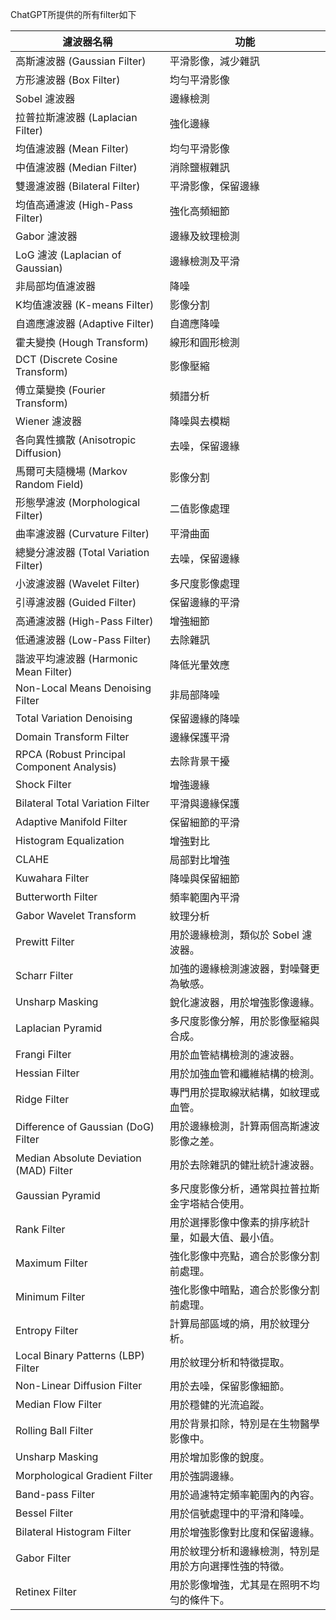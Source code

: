 ChatGPT所提供的所有filter如下


| 濾波器名稱                                      | 功能                          |
| ------------------------------------------ | --------------------------- |
| 高斯濾波器 (Gaussian Filter)                    | 平滑影像，減少雜訊                   |
| 方形濾波器 (Box Filter)                         | 均勻平滑影像                      |
| Sobel 濾波器                                  | 邊緣檢測                        |
| 拉普拉斯濾波器 (Laplacian Filter)                 | 強化邊緣                        |
| 均值濾波器 (Mean Filter)                        | 均勻平滑影像                      |
| 中值濾波器 (Median Filter)                      | 消除鹽椒雜訊                      |
| 雙邊濾波器 (Bilateral Filter)                   | 平滑影像，保留邊緣                   |
| 均值高通濾波 (High-Pass Filter)                  | 強化高頻細節                      |
| Gabor 濾波器                                  | 邊緣及紋理檢測                     |
| LoG 濾波 (Laplacian of Gaussian)             | 邊緣檢測及平滑                     |
| 非局部均值濾波器                                   | 降噪                          |
| K均值濾波器 (K-means Filter)                    | 影像分割                        |
| 自適應濾波器 (Adaptive Filter)                   | 自適應降噪                       |
| 霍夫變換 (Hough Transform)                     | 線形和圓形檢測                     |
| DCT (Discrete Cosine Transform)            | 影像壓縮                        |
| 傅立葉變換 (Fourier Transform)                  | 頻譜分析                        |
| Wiener 濾波器                                 | 降噪與去模糊                      |
| 各向異性擴散 (Anisotropic Diffusion)             | 去噪，保留邊緣                     |
| 馬爾可夫隨機場 (Markov Random Field)              | 影像分割                        |
| 形態學濾波 (Morphological Filter)               | 二值影像處理                      |
| 曲率濾波器 (Curvature Filter)                   | 平滑曲面                        |
| 總變分濾波器 (Total Variation Filter)            | 去噪，保留邊緣                     |
| 小波濾波器 (Wavelet Filter)                     | 多尺度影像處理                     |
| 引導濾波器 (Guided Filter)                      | 保留邊緣的平滑                     |
| 高通濾波器 (High-Pass Filter)                   | 增強細節                        |
| 低通濾波器 (Low-Pass Filter)                    | 去除雜訊                        |
| 諧波平均濾波器 (Harmonic Mean Filter)             | 降低光暈效應                      |
| Non-Local Means Denoising Filter           | 非局部降噪                       |
| Total Variation Denoising                  | 保留邊緣的降噪                     |
| Domain Transform Filter                    | 邊緣保護平滑                      |
| RPCA (Robust Principal Component Analysis) | 去除背景干擾                      |
| Shock Filter                               | 增強邊緣                        |
| Bilateral Total Variation Filter           | 平滑與邊緣保護                     |
| Adaptive Manifold Filter                   | 保留細節的平滑                     |
| Histogram Equalization                     | 增強對比                        |
| CLAHE                                      | 局部對比增強                      |
| Kuwahara Filter                            | 降噪與保留細節                     |
| Butterworth Filter                         | 頻率範圍內平滑                     |
| Gabor Wavelet Transform                    | 紋理分析                        |
| Prewitt Filter                             | 用於邊緣檢測，類似於 Sobel 濾波器。       |
| Scharr Filter                              | 加強的邊緣檢測濾波器，對噪聲更為敏感。         |
| Unsharp Masking                            | 銳化濾波器，用於增強影像邊緣。             |
| Laplacian Pyramid                          | 多尺度影像分解，用於影像壓縮與合成。          |
| Frangi Filter                              | 用於血管結構檢測的濾波器。               |
| Hessian Filter                             | 用於加強血管和纖維結構的檢測。             |
| Ridge Filter                               | 專門用於提取線狀結構，如紋理或血管。          |
| Difference of Gaussian (DoG) Filter        | 用於邊緣檢測，計算兩個高斯濾波影像之差。        |
| Median Absolute Deviation (MAD) Filter     | 用於去除雜訊的健壯統計濾波器。             |
| Gaussian Pyramid                           | 多尺度影像分析，通常與拉普拉斯金字塔結合使用。     |
| Rank Filter                                | 用於選擇影像中像素的排序統計量，如最大值、最小值。   |
| Maximum Filter                             | 強化影像中亮點，適合於影像分割前處理。         |
| Minimum Filter                             | 強化影像中暗點，適合於影像分割前處理。         |
| Entropy Filter                             | 計算局部區域的熵，用於紋理分析。            |
| Local Binary Patterns (LBP) Filter         | 用於紋理分析和特徵提取。                |
| Non-Linear Diffusion Filter                | 用於去噪，保留影像細節。                |
| Median Flow Filter                         | 用於穩健的光流追蹤。                  |
| Rolling Ball Filter                        | 用於背景扣除，特別是在生物醫學影像中。         |
| Unsharp Masking                            | 用於增加影像的銳度。                  |
| Morphological Gradient Filter              | 用於強調邊緣。                     |
| Band-pass Filter                           | 用於過濾特定頻率範圍內的內容。             |
| Bessel Filter                              | 用於信號處理中的平滑和降噪。              |
| Bilateral Histogram Filter                 | 用於增強影像對比度和保留邊緣。             |
| Gabor Filter                               | 用於紋理分析和邊緣檢測，特別是用於方向選擇性強的特徵。 |
| Retinex Filter                             | 用於影像增強，尤其是在照明不均勻的條件下。       |
